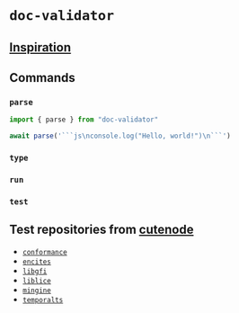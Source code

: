 # `doc-validator`

## [Inspiration](https://twitter.com/bitandbang/status/1375534850506129418)

## Commands

### `parse`

````js
import { parse } from "doc-validator"

await parse('```js\nconsole.log("Hello, world!")\n```')
````

### `type`

### `run`

### `test`

## Test repositories from [cutenode](https://github.com/cutenode)

- [`conformance`](https://github.com/cutenode/conformance)
- [`encites`](https://github.com/cutenode/encites)
- [`libgfi`](https://github.com/cutenode/libgfi)
- [`liblice`](https://github.com/cutenode/liblice)
- [`mingine`](https://github.com/cutenode/mingine)
- [`temporalts`](https://github.com/cutenode/temporalts)

